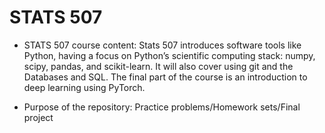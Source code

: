 # STATS 507
- STATS 507 course content:
  Stats 507 introduces software tools like Python, having a focus on Python’s scientific computing stack: numpy, scipy, pandas, and scikit-learn. It      will also cover using git and the Databases and SQL. The final part of the course is an introduction to deep learning using PyTorch.

- Purpose of the repository:
  Practice problems/Homework sets/Final project
